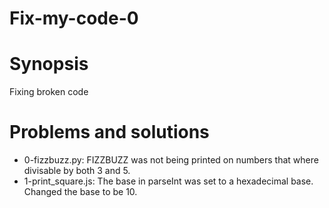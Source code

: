 # Fix-my-code-0
# Synopsis
Fixing broken code

# Problems and solutions

+ 0-fizzbuzz.py: FIZZBUZZ was not being printed on numbers that where divisable by
both 3 and 5.
+ 1-print_square.js: The base in parseInt was set to a hexadecimal base. Changed the base to be 10.